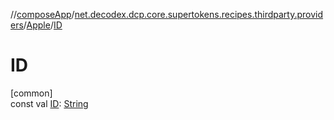 //[composeApp](../../../index.md)/[net.decodex.dcp.core.supertokens.recipes.thirdparty.providers](../index.md)/[Apple](index.md)/[ID](-i-d.md)

# ID

[common]\
const val [ID](-i-d.md): [String](https://kotlinlang.org/api/latest/jvm/stdlib/kotlin/-string/index.html)
